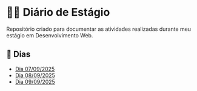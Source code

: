 # 🧑‍💻 Diário de Estágio

Repositório criado para documentar as atividades realizadas durante meu estágio em Desenvolvimento Web.

## 📅 Dias
- [Dia 07/09/2025](./dia-07-09-2025/atividades.md)
- [Dia 08/09/2025](./dia-08-09-2025/atividades.md)
- [Dia 09/09/2025](./dia-09-09-2025/atividades.md)
